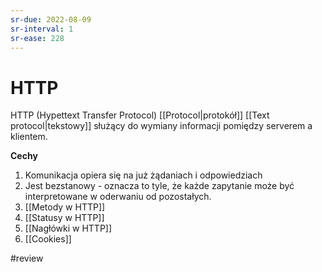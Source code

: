 ```yaml
---
sr-due: 2022-08-09
sr-interval: 1
sr-ease: 228
---
```


# HTTP
HTTP (Hypettext Transfer Protocol) [[Protocol|protokół]] [[Text protocol|tekstowy]] służący do wymiany informacji pomiędzy serverem a klientem. 

**Cechy**
1. Komunikacja opiera się na już żądaniach i odpowiedziach
2. Jest bezstanowy - oznacza to tyle, że każde zapytanie może być interpretowane w oderwaniu od pozostałych.
3. [[Metody w HTTP]]
4. [[Statusy w HTTP]]
5. [[Nagłówki w HTTP]]
6. [[Cookies]]


#review